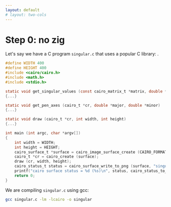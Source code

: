 ```yaml
---
layout: default
# layout: two-cols
---
```

# Step 0: no zig

<Transform scale="0.65">

Let's say we have a C program <code class="inline-code">singular.c</code> that uses a popular C library: <Anchor href="https://www.cairographics.org/" text="cairo" />.

```c
#define WIDTH 400
#define HEIGHT 400
#include <cairo/cairo.h>
#include <math.h>
#include <stdio.h>

static void get_singular_values (const cairo_matrix_t *matrix, double *major, double *minor)
{...}

static void get_pen_axes (cairo_t *cr, double *major, double *minor)
{...}

static void draw (cairo_t *cr, int width, int height)
{...}

int main (int argc, char *argv[])
{
    int width = WIDTH;
    int height = HEIGHT;
    cairo_surface_t *surface = cairo_image_surface_create (CAIRO_FORMAT_ARGB32, width, height);
    cairo_t *cr = cairo_create (surface);
    draw (cr, width, height);
    cairo_status_t status = cairo_surface_write_to_png (surface, "singular.png");
    printf("cairo surface status = %d (%s)\n", status, cairo_status_to_string (status) );
    return 0;
}
```

We are compiling <code class="inline-code">singular.c</code> using gcc:

```sh
gcc singular.c -lm -lcairo -o singular
```

</Transform>

<!--
In gcc:
-lm: links the math library
-lcairo: links the cairo library
-Wall: turns on all warnings (but it's not set by default)
-->
